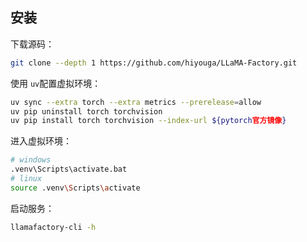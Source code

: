 ## 安装
下载源码：
```sh
git clone --depth 1 https://github.com/hiyouga/LLaMA-Factory.git
```
使用 `uv`配置虚拟环境：
```sh
uv sync --extra torch --extra metrics --prerelease=allow
uv pip uninstall torch torchvision
uv pip install torch torchvision --index-url ${pytorch官方镜像}
```
进入虚拟环境：
```sh
# windows
.venv\Scripts\activate.bat
# linux
source .venv\Scripts\activate
```
启动服务：
```sh
llamafactory-cli -h
```